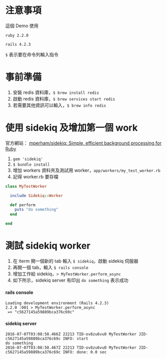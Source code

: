 # 注意事項

這個 Demo 使用

`ruby 2.2.0`

`rails 4.2.3`

`$` 表示要在命令列輸入指令

# 事前準備

1. 安裝 redis 資料庫，`$ brew install redis`
2. 啟動 redis 資料庫，`$ brew services start redis`
3. 若需要其他資訊可以輸入，`$ brew info redis`

# 使用 sidekiq 及增加第一個 work

官方網站：
[mperham/sidekiq: Simple, efficient background processing for Ruby](https://github.com/mperham/sidekiq)

1. `gem 'sidekiq'`
2. `$ bundle install`
3. 增加 workers 資料夾及測試用 worker，`app/workers/my_test_worker.rb`
4. 記得 worker.rb 要存檔

```ruby
class MyTestWorker

  include Sidekiq::Worker

  def perform
    puts "do something"
  end

end
```

# 測試 sidekiq worker

1. 在 iterm 開一個新的 tab 輸入 `$ sidekiq`，啟動 sidekiq 伺服器
2. 再開一個 tab，輸入 `$ rails console`
3. 增加工作給 sidekiq，`> MyTestWorker.perform_async`
4. 如下所示，sidekiq server 有印出 `do something` 表示成功

#### rails console
```
Loading development environment (Rails 4.2.3)
2.2.0 :001 > MyTestWorker.perform_async
 => "c5627145a59889bca376c69c"
```

#### sidekiq server
```
2016-07-07T03:08:50.466Z 22213 TID-ov8zu6vu0 MyTestWorker JID-c5627145a59889bca376c69c INFO: start
do something
2016-07-07T03:08:50.467Z 22213 TID-ov8zu6vu0 MyTestWorker JID-c5627145a59889bca376c69c INFO: done: 0.0 sec
```
